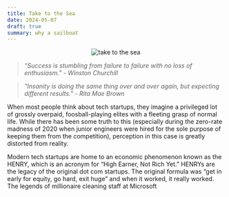 ```yaml
---
title: Take to the Sea
date: 2024-05-07
draft: true
summary: why a sailboat
---
```


<figure style="margin:auto; text-align:center; width: 80%;">
	<img src="https://i.gifer.com/M2E.gif" alt="take to the sea"/>
</figure>

> _“Success is stumbling from failure to failure with no loss of enthusiasm.” -  Winston Churchill_

> _"Insanity is doing the same thing over and over again, but expecting different results." - Rita Mae Brown_

When most people think about tech startups, they imagine a privileged lot of grossly overpaid, foosball-playing elites with a fleeting grasp of normal life. While there has been some truth to this (especially during the zero-rate madness of 2020 when junior engineers were hired for the sole purpose of keeping them from the competition), perception in this case is greatly distorted from reality. 

Modern tech startups are home to an economic phenomenon known as the HENRY, which is an acronym for “High Earner, Not Rich Yet.” HENRYs are the legacy of the original dot com startups. The original formula was “get in early for equity, go hard, exit huge” and when it worked, it really worked. The legends of millionaire cleaning staff at Microsoft
<!--stackedit_data:
eyJoaXN0b3J5IjpbNzEwMDgwMjc3LDEzMTU3MzgyMzIsNzUxNz
kyMTU2LC0xOTE4MTg0MzUxLDg3MTQwMDUyLDEyNDc0NTUwNTcs
MjAwNzYyOTE4MywtMTM2MTYxMjMwNCwxODYwNjcyNjA3XX0=
-->